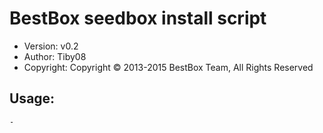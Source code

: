 BestBox seedbox install script
==========
* Version: v0.2
* Author: Tiby08
* Copyright: Copyright © 2013-2015 BestBox Team, All Rights Reserved

Usage:
------
    -